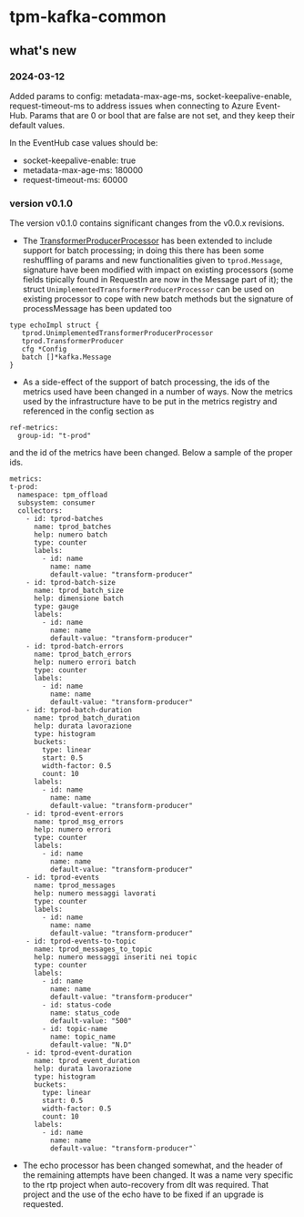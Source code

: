 # tpm-kafka-common 

## what's new

### 2024-03-12
Added params to config: metadata-max-age-ms, socket-keepalive-enable, request-timeout-ms to address issues when connecting to Azure Event-Hub.
Params that are 0 or bool that are false are not set, and they keep their default values.

In the EventHub case values should be: 

- socket-keepalive-enable: true
- metadata-max-age-ms: 180000
- request-timeout-ms: 60000

### version v0.1.0
The version v0.1.0 contains significant changes from the v0.0.x revisions.

- The [TransformerProducerProcessor](tprod/processor.go) has been extended to include support for batch processing; in doing this there has been some reshuffling of params and new functionalities given to `tprod.Message`, 
signature have been modified with impact on existing processors (some fields tipically found in RequestIn are now in the Message part of it); the struct `UnimplementedTransformerProducerProcessor` can be used on existing processor
to cope with new batch methods but the signature of processMessage has been updated too

```
type echoImpl struct {
   tprod.UnimplementedTransformerProducerProcessor
   tprod.TransformerProducer
   cfg *Config
   batch []*kafka.Message
}
```

- As a side-effect of the support of batch processing, the ids of the metrics used have been changed in a number of ways. 
Now the metrics used by the infrastructure have to be put in the metrics registry and referenced in the config section as

```
ref-metrics:
  group-id: "t-prod"
```

and the id of the metrics have been changed. Below a sample of the proper ids.

```  
metrics:
t-prod:
  namespace: tpm_offload
  subsystem: consumer
  collectors:
    - id: tprod-batches
      name: tprod_batches
      help: numero batch
      type: counter
      labels:
        - id: name
          name: name
          default-value: "transform-producer"
    - id: tprod-batch-size
      name: tprod_batch_size
      help: dimensione batch
      type: gauge
      labels:
        - id: name
          name: name
          default-value: "transform-producer"
    - id: tprod-batch-errors
      name: tprod_batch_errors
      help: numero errori batch
      type: counter
      labels:
        - id: name
          name: name
          default-value: "transform-producer"
    - id: tprod-batch-duration
      name: tprod_batch_duration
      help: durata lavorazione
      type: histogram
      buckets:
        type: linear
        start: 0.5
        width-factor: 0.5
        count: 10
      labels:
        - id: name
          name: name
          default-value: "transform-producer"
    - id: tprod-event-errors
      name: tprod_msg_errors
      help: numero errori
      type: counter
      labels:
        - id: name
          name: name
          default-value: "transform-producer"
    - id: tprod-events
      name: tprod_messages
      help: numero messaggi lavorati
      type: counter
      labels:
        - id: name
          name: name
          default-value: "transform-producer"
    - id: tprod-events-to-topic
      name: tprod_messages_to_topic
      help: numero messaggi inseriti nei topic
      type: counter
      labels:
        - id: name
          name: name
          default-value: "transform-producer"
        - id: status-code
          name: status_code
          default-value: "500"
        - id: topic-name
          name: topic_name
          default-value: "N.D"
    - id: tprod-event-duration
      name: tprod_event_duration
      help: durata lavorazione
      type: histogram
      buckets:
        type: linear
        start: 0.5
        width-factor: 0.5
        count: 10
      labels:
        - id: name
          name: name
          default-value: "transform-producer"`
```

- The echo processor has been changed somewhat, and the header of the remaining attempts have been changed. It was a name very specific to the rtp project when auto-recovery from dlt
was required. That project and the use of the echo have to be fixed if an upgrade is requested.



